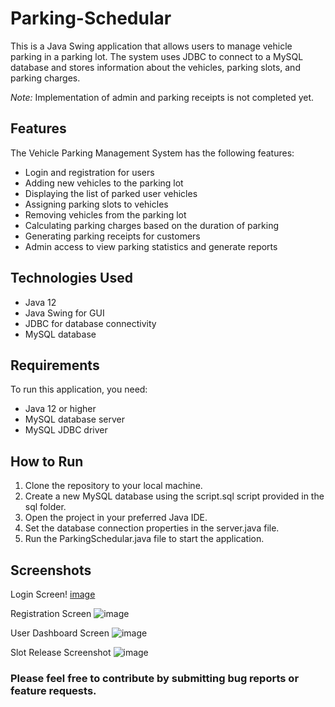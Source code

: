 # Parking-Schedular

This is a Java Swing application that allows users to manage vehicle parking in a parking lot. The system uses JDBC to connect to a MySQL database and stores information about the vehicles, parking slots, and parking charges.

_Note:_ Implementation of admin and parking receipts is not completed yet.

## Features

The Vehicle Parking Management System has the following features:

- Login and registration for users
- Adding new vehicles to the parking lot
- Displaying the list of parked user vehicles
- Assigning parking slots to vehicles
- Removing vehicles from the parking lot
- Calculating parking charges based on the duration of parking
- Generating parking receipts for customers
- Admin access to view parking statistics and generate reports

## Technologies Used

- Java 12
- Java Swing for GUI
- JDBC for database connectivity
- MySQL database

## Requirements

To run this application, you need:

- Java 12 or higher
- MySQL database server
- MySQL JDBC driver

## How to Run

1. Clone the repository to your local machine.
2. Create a new MySQL database using the script.sql script provided in the sql folder.
3. Open the project in your preferred Java IDE.
4. Set the database connection properties in the server.java file.
5. Run the ParkingSchedular.java file to start the application.

## Screenshots

Login Screen!
[image](https://user-images.githubusercontent.com/43448844/236745186-de381d12-e656-476f-b4bd-653409050678.png)

Registration Screen
![image](https://user-images.githubusercontent.com/43448844/236745274-b6ec85ba-3ca9-431f-91aa-c5730954bf5f.png)

User Dashboard Screen
![image](https://user-images.githubusercontent.com/43448844/236745552-5f2bcc96-a3c4-444d-87ad-e27d6eab5dd1.png)

Slot Release Screenshot
![image](https://user-images.githubusercontent.com/43448844/236745663-8fc27254-5c8c-45a3-aa47-870f8dfd03b1.png)

### Please feel free to contribute by submitting bug reports or feature requests.

